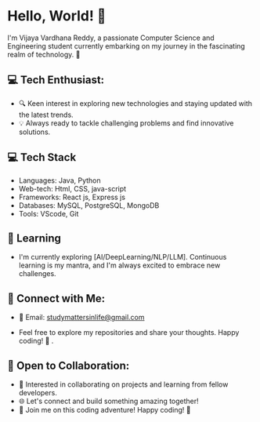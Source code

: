 # Hello, World! 👋

I'm Vijaya Vardhana Reddy, a passionate Computer Science and Engineering student currently embarking on my journey in the fascinating realm of technology. 🚀

## 💻 Tech Enthusiast:
- 🔍 Keen interest in exploring new technologies and staying updated with the latest trends.
- 💡 Always ready to tackle challenging problems and find innovative solutions.

## 💻 Tech Stack
- Languages: Java, Python
- Web-tech: Html, CSS, java-script
- Frameworks: React js, Express js
- Databases: MySQL, PostgreSQL, MongoDB
- Tools: VScode, Git

## 🌱 Learning
- I'm currently exploring [AI/DeepLearning/NLP/LLM]. Continuous learning is my mantra, and I'm always excited to embrace new challenges.

## 🔗 Connect with Me:
- 📧 Email: studymattersinlife@gmail.com

- Feel free to explore my repositories and share your thoughts. Happy coding! 🚀
.
## 🤝 Open to Collaboration:
- 👥 Interested in collaborating on projects and learning from fellow developers.
- 🌐 Let's connect and build something amazing together!
- 🚀 Join me on this coding adventure! Happy coding! 🌟
